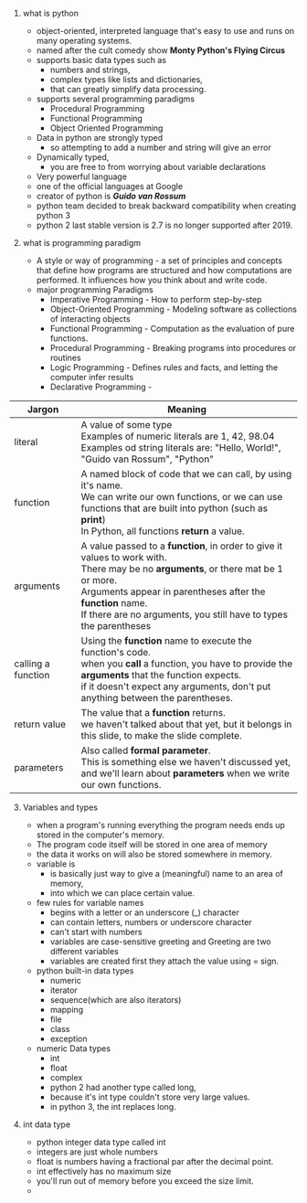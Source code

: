 
1. what is python
    - object-oriented, interpreted language that's easy to use and runs on many operating systems.
    - named after the cult comedy show **Monty Python's Flying Circus**
    - supports basic data types such as 
      - numbers and strings, 
      - complex types like lists and dictionaries, 
      - that can greatly simplify data processing.
    - supports several programming paradigms
      - Procedural Programming
      - Functional Programming
      - Object Oriented Programming
    - Data in python are strongly typed
      - so attempting to add a number and string will give an error
    - Dynamically typed,
      - you are free to from worrying about variable declarations
    - Very powerful language
    - one of the official languages at Google
    - creator of python is _**Guido van Rossum**_
    - python team decided to break backward compatibility when creating python 3
    - python 2 last stable version is 2.7 is no longer supported after 2019.

2. what is programming paradigm
   - A style or way of programming - a set of principles and concepts that define how programs are structured and how computations are performed. It influences how you think about and write code.
   - major programming Paradigms
     - Imperative Programming - How to perform step-by-step
     - Object-Oriented Programming - Modeling software as collections of interacting objects
     - Functional Programming - Computation as the evaluation of pure functions.
     - Procedural Programming - Breaking programs into procedures or routines
     - Logic Programming - Defines  rules and facts, and letting the computer infer results
     - Declarative Programming - 

| Jargon             | Meaning                                                                                                                                                                                                                                                                             |
|--------------------|-------------------------------------------------------------------------------------------------------------------------------------------------------------------------------------------------------------------------------------------------------------------------------------|
| literal            | A value of some type<br/> Examples of numeric literals are 1, 42, 98.04<br/> Examples od string literals are: "Hello, World!", "Guido van Rossum", "Python"                                                                                                                         |
| function           | A named block of code that we can call, by using it's name.<br/> We can write our own functions, or we can use functions that are built into python (such as **print**)<br/> In Python, all functions **return** a value.                                                           |
| arguments          | A value passed to a **function**, in order to give it values to work with.<br/> There may be no **arguments**, or there mat be 1 or more.<br/> Arguments appear in parentheses after the **function** name.<br/> If there are no arguments, you still have to types the parentheses |
| calling a function | Using the **function** name to execute the function's code. <br/> when you **call** a function, you have to provide the **arguments** that the function expects. <br/> if it doesn't expect any arguments, don't put anything between the parentheses.                              |
| return value       | The value that a **function** returns. <br/> we haven't talked about that yet, but it belongs in this slide, to make the slide complete.                                                                                                                                            |
| parameters         | Also called **formal parameter**.<br/> This is something else we haven't discussed yet, and we'll learn about **parameters** when we write our own functions.                                                                                                                       |

3. Variables and types
   - when a program's running everything the program needs ends up stored in the computer's memory.
   - The program code itself will be stored in one area of memory
   - the data it works on will also be stored somewhere in memory.
   - variable is
     - is basically just way to give a (meaningful) name to an area of memory, 
     - into which we can place certain value.
   - few rules for variable names
     - begins with  a letter or an underscore (_) character
     - can contain letters, numbers or underscore character
     - can't start with numbers
     - variables are case-sensitive greeting and Greeting are two different variables
     - variables are created first they attach the value using = sign.
   - python built-in data types
     - numeric
     - iterator
     - sequence(which are also iterators)
     - mapping 
     - file
     - class
     - exception
   - numeric Data types
     - int 
     - float
     - complex
     - python 2 had another type called long, 
     - because it's int type couldn't store very large values.
     - in python 3, the int replaces long.
   
4. int data type
   - python integer data type called int
   - integers are just whole numbers
   - float is numbers having a fractional par after the decimal point.
   - int effectively has no maximum size
   - you'll run out of memory before you exceed the size limit.
   - 